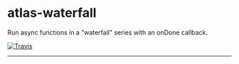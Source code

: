 # atlas-waterfall

Run async functions in a "waterfall" series with an onDone callback.

[![Travis](https://img.shields.io/travis/atlassubbed/atlas-waterfall.svg)](https://travis-ci.org/atlassubbed/atlas-waterfall)

---
